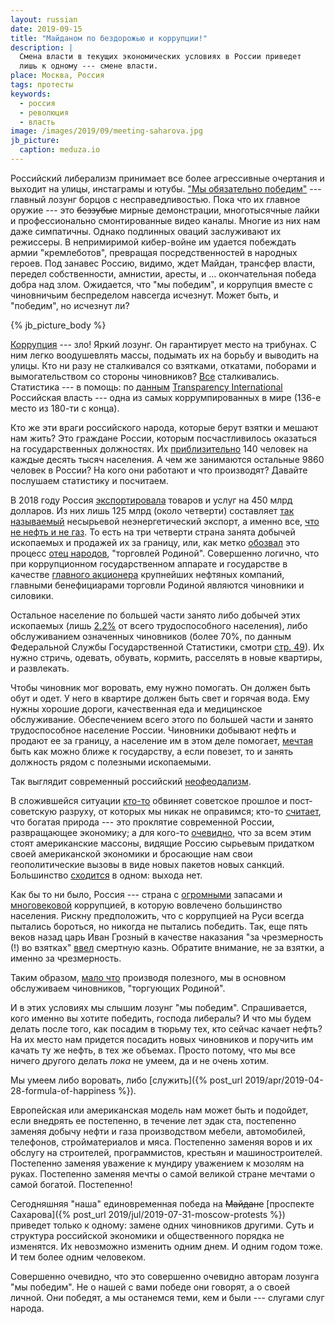 ```yaml
---
layout: russian
date: 2019-09-15
title: "Майданом по бездорожью и коррупции!"
description: |
  Смена власти в текущих экономических условиях в России приведет
  лишь к одному --- смене власти.
place: Москва, Россия
tags: протесты
keywords:
  - россия
  - революция
  - власть
image: /images/2019/09/meeting-saharova.jpg
jb_picture:
  caption: meduza.io
---
```


Российский либерализм принимает все более агрессивные очертания и выходит
на улицы, инстаграмы и ютубы. ["Мы обязательно победим"](https://navalny.com/p/5583/) --- главный лозунг
борцов с несправедливостью. Пока что их главное оружие --- это ~~беззубые~~ мирные демонстрации,
многотысячные лайки и профессионально смонтированные видео каналы.
Многие из них нам даже симпатичны.
Однако подлинных оваций заслуживают их режиссеры.
В непримиримой кибер-войне им удается побеждать армии "кремлеботов",
превращая посредственностей в народных героев.
Под занавес Россию, видимо, ждет Майдан, трансфер власти, передел собственности,
амнистии, аресты, и ... окончательная победа добра над злом.
Ожидается, что "мы победим", и коррупция вместе с чиновничьим беспределом навсегда исчезнут.
Может быть, и "победим", но исчезнут ли?

{% jb_picture_body %}

<!--more-->

[Коррупция](https://ru.wikipedia.org/wiki/%D0%9A%D0%BE%D1%80%D1%80%D1%83%D0%BF%D1%86%D0%B8%D1%8F_%D0%B2_%D0%A0%D0%BE%D1%81%D1%81%D0%B8%D0%B8) --- зло!
Яркий лозунг. Он гарантирует место на трибунах. С ним
легко воодушевлять массы, подымать их на борьбу и выводить на улицы. Кто ни разу
не сталкивался со взятками, откатами, поборами и вымогательством
со стороны чиновников? [Все](https://www.vedomosti.ru/politics/news/2019/05/06/800778-fsb-opros)
сталкивались. Статистика --- в помощь: по
[данным](https://ru.wikipedia.org/wiki/%D0%A1%D0%BF%D0%B8%D1%81%D0%BE%D0%BA_%D1%81%D1%82%D1%80%D0%B0%D0%BD_%D0%BF%D0%BE_%D0%B8%D0%BD%D0%B4%D0%B5%D0%BA%D1%81%D1%83_%D0%B2%D0%BE%D1%81%D0%BF%D1%80%D0%B8%D1%8F%D1%82%D0%B8%D1%8F_%D0%BA%D0%BE%D1%80%D1%80%D1%83%D0%BF%D1%86%D0%B8%D0%B8)
[Transparency International](https://www.transparency.org/)
Российская власть --- одна из самых коррумпированных
в мире (136-е место из 180-ти с конца).

Кто же эти враги российского народа, которые берут взятки и мешают нам жить?
Это граждане России, которым посчастливилось оказаться на государственных должностях. Их
[приблизительно](https://yakapitalist.ru/finansy/skolko-v-rossii/)
140 человек на каждые десять тысяч населения. А чем же занимаются остальные
9860 человек в России? На кого они работают и что производят? Давайте
послушаем статистику и посчитаем.

В 2018 году Россия [экспортировала](http://russian-trade.com/reports-and-reviews/2019-02/vneshnyaya-torgovlya-rossii-v-2018-godu/)
товаров и услуг на 450 млрд долларов. Из них лишь 125 млрд (около четверти) составляет
[так называемый](https://tass.ru/ekonomika/6155970) несырьевой неэнергетический экспорт,
а именно все, [что не нефть и не газ](https://www.dp.ru/a/2019/03/24/Vse_chto_ne_neft_i_ne_gaz).
То есть на три четверти страна занята добычей ископаемых и продажей
их за границу, или, как метко [обозвал](http://cherkesk.bezformata.com/listnews/torgovat-nedrami-znachit-torgovat/72596100/)
это процесс [отец народов](https://ru.wikipedia.org/wiki/%D0%A1%D1%82%D0%B0%D0%BB%D0%B8%D0%BD,_%D0%98%D0%BE%D1%81%D0%B8%D1%84_%D0%92%D0%B8%D1%81%D1%81%D0%B0%D1%80%D0%B8%D0%BE%D0%BD%D0%BE%D0%B2%D0%B8%D1%87),
"торговлей Родиной". Совершенно логично, что при коррупционном государственном
аппарате и государстве в качестве [главного акционера](https://moneymakerfactory.ru/spravochnik/-neftyanyie-kompanii-rossii/)
крупнейших нефтяных компаний, главными бенефициарами торговли Родиной являются чиновники и силовики.

Остальное население по большей части занято либо добычей этих ископаемых
(лишь [2.2%](https://www.gks.ru/free_doc/doc_2018/rab_sila18.pdf) от всего трудоспособного населения),
либо обслуживанием означенных чиновников (более 70%, по данным Федеральной Службы Государственной Статистики,
смотри [стр. 49](https://www.gks.ru/free_doc/doc_2018/rab_sila18.pdf)).
Их нужно стричь, одевать, обувать, кормить, расселять в новые квартиры, и развлекать.

Чтобы чиновник мог воровать, ему нужно помогать. Он должен быть обут и одет.
У него в квартире должен быть свет и горячая вода. Ему нужны хорошие дороги,
качественная еда и медицинское обслуживание. Обеспечением всего этого по большей части и занято
трудоспособное население России. Чиновники добывают нефть и продают ее за границу,
а население им в этом деле помогает, [мечтая](http://eafedorov.ru/node657.html) быть как можно ближе к государству,
а если повезет, то и занять должность рядом с полезными ископаемыми.

Так выглядит современный российский [неофеодализм](https://ru.wikipedia.org/wiki/%D0%9D%D0%B5%D0%BE%D1%84%D0%B5%D0%BE%D0%B4%D0%B0%D0%BB%D0%B8%D0%B7%D0%BC).

В сложившейся ситуации [кто-то](https://www.infox.ru/news/29/217327-vinovato-sovetskoe-prosloe-zirinovskij-nazval-pricinu-upadka-rossijskogo-aviaproma)
обвиняет советское прошлое и пост-советскую разруху, от которых мы никак не оправимся;
кто-то [считает](https://ru.wikipedia.org/wiki/%D0%A0%D0%B5%D1%81%D1%83%D1%80%D1%81%D0%BD%D0%BE%D0%B5_%D0%BF%D1%80%D0%BE%D0%BA%D0%BB%D1%8F%D1%82%D0%B8%D0%B5),
что богатая природа --- это проклятие современной России,
развращающее экономику; а для кого-то [очевидно](https://www.gazeta.ru/business/2018/08/21/11903245.shtml),
что за всем этим стоят американские массоны, видящие Россию сырьевым придатком
своей американской экономики и бросающие нам свои геополитические вызовы
в виде новых пакетов новых санкций. Большинство [сходится](https://ria.ru/20180313/1516262711.html) в одном:
выхода нет.

Как бы то ни было, Россия --- страна с
[огромными](https://www.gazeta.ru/business/2015/01/26/6327017.shtml)
запасами и [многовековой](http://www.great-country.ru/rubrika_articles/history/110302-05.html)
коррупцией, в которую вовлечено большинство населения. Рискну предположить, что
с коррупцией на Руси всегда пытались бороться, но никогда не пытались победить. Так, еще
пять веков назад царь Иван Грозный в качестве наказания  "за чрезмерность (!) во взятках"
[ввел](http://fizkult-frunz.ru/Links/pp1.htm) смертную казнь.
Обратите внимание, не за взятки, а именно за чрезмерность.

Таким образом, [мало что](https://expert.ru/expert/2012/47/myi-nichego-ne-proizvodim/)
производя полезного, мы в основном обслуживаем чиновников, "торгующих Родиной".

И в этих условиях мы слышим лозунг "мы победим". Спрашивается, кого именно
вы хотите победить, господа либералы? И что мы будем делать после того, как
посадим в тюрьму тех, кто сейчас качает нефть? На их место нам придется посадить
новых чиновников и поручить им качать ту же нефть, в тех же объемах. Просто
потому, что мы все ничего другого делать _пока_ не умеем, да и не очень хотим.

Мы умеем либо воровать, либо [служить]({% post_url 2019/apr/2019-04-28-formula-of-happiness %}).

Европейская или американская модель нам может быть и подойдет,
если внедрять ее постепенно, в течение лет эдак ста, постепенно заменяя
добычу нефти и газа производством мебели, автомобилей, телефонов, стройматериалов
и мяса. Постепенно заменяя воров и их обслугу на строителей, программистов,
крестьян и машиностроителей. Постепенно заменяя уважение к мундиру уважением
к мозолям на руках. Постепенно заменяя мечты о самой великой стране мечтами
о самой богатой. Постепенно!

Сегодняшняя "наша" единовременная победа на ~~Майдане~~
[проспекте Сахарова]({% post_url 2019/jul/2019-07-31-moscow-protests %}) приведет только к
одному: замене одних чиновников другими. Суть и структура российской экономики
и общественного порядка не изменятся. Их невозможно изменить одним днем. И одним
годом тоже. И тем более одним человеком.

Совершенно очевидно, что это совершенно
очевидно авторам лозунга "мы победим". Не о нашей с вами победе они
говорят, а о своей личной. Они победят, а мы останемся теми, кем и были ---
слугами слуг народа.

